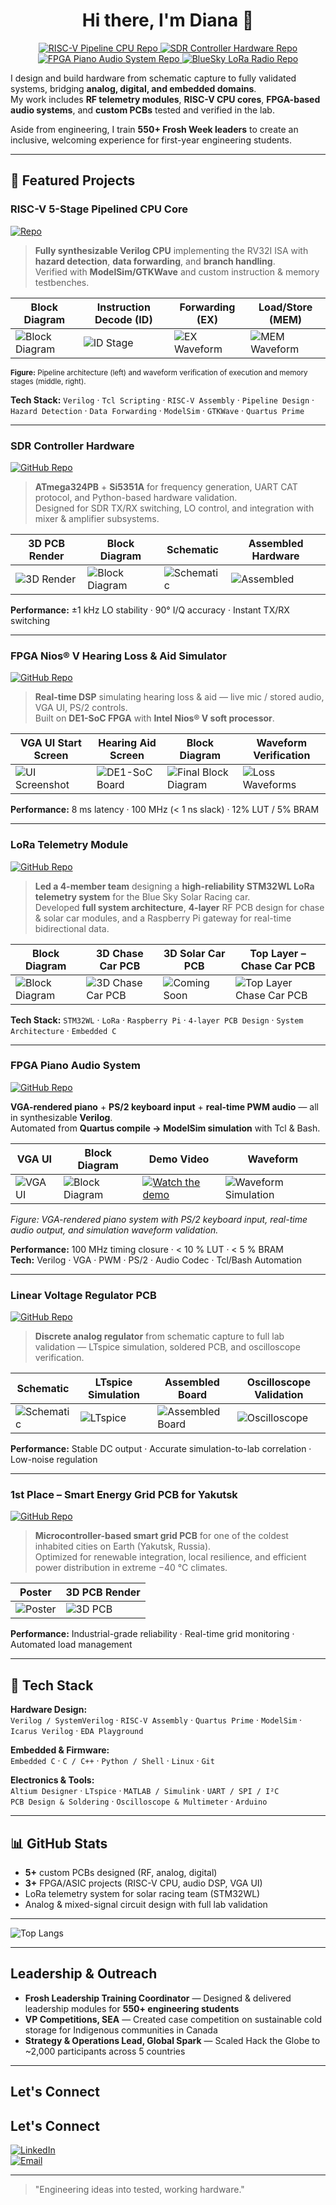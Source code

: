 # <h1 align="center">Hi there, I'm Diana 👋</h1>

<p align="center">
  <!-- CPU -->
  <a href="https://github.com/hyeonjijung1/riscv-pipeline-cpu">
    <img src="https://img.shields.io/badge/GitHub-riscv--pipeline--cpu-red?style=flat&logo=github" alt="RISC-V Pipeline CPU Repo">
  </a>
  <!-- SDR -->
  <a href="https://github.com/hyeonjijung1/controller-hardware-sdr">
    <img src="https://img.shields.io/badge/GitHub-controller--hardware--sdr-green?style=flat&logo=github" alt="SDR Controller Hardware Repo">
  </a>
  <!-- FPGA Piano -->
  <a href="https://github.com/hyeonjijung1/fpga-piano-audio-system">
    <img src="https://img.shields.io/badge/GitHub-fpga--piano--audio--system-yellow?style=flat&logo=github" alt="FPGA Piano Audio System Repo">
  </a>
  <!-- LoRa -->
  <a href="https://github.com/hyeonjijung1/BlueSky-LoRa-Radio">
    <img src="https://img.shields.io/badge/GitHub-LoRa--Radio--Module-blue?logo=github" alt="BlueSky LoRa Radio Repo">
  </a>
</p>

I design and build hardware from schematic capture to fully validated systems, bridging **analog, digital, and embedded domains**.  
My work includes **RF telemetry modules**, **RISC-V CPU cores**, **FPGA-based audio systems**, and **custom PCBs** tested and verified in the lab.  

Aside from engineering, I train **550+ Frosh Week leaders** to create an inclusive, welcoming experience for first-year engineering students.

---

## 📂 Featured Projects

### RISC-V 5-Stage Pipelined CPU Core  
[![Repo](https://img.shields.io/badge/GitHub-riscv--pipeline--cpu-red?style=flat&logo=github)](https://github.com/hyeonjijung1/riscv-pipeline-cpu)

> **Fully synthesizable Verilog CPU** implementing the RV32I ISA with **hazard detection**, **data forwarding**, and **branch handling**.  
> Verified with **ModelSim/GTKWave** and custom instruction & memory testbenches.

| **Block Diagram** | **Instruction Decode (ID)** | **Forwarding (EX)** | **Load/Store (MEM)** |
|---|---|---|---|
| ![Block Diagram](https://github.com/hyeonjijung1/riscv-pipeline-cpu/blob/main/docs/bd.png) |![ID Stage](https://github.com/hyeonjijung1/riscv-pipeline-cpu/blob/main/docs/id_stage.png) | ![EX Waveform](https://github.com/hyeonjijung1/riscv-pipeline-cpu/blob/main/docs/ex_stage.png) | ![MEM Waveform](https://github.com/hyeonjijung1/riscv-pipeline-cpu/blob/main/docs/mem_stage.png) |

<sub>**Figure:** Pipeline architecture (left) and waveform verification of execution and memory stages (middle, right).</sub>

**Tech Stack:** `Verilog` · `Tcl Scripting` · `RISC-V Assembly` · `Pipeline Design` · `Hazard Detection` · `Data Forwarding` · `ModelSim` · `GTKWave` · `Quartus Prime`

---

### **SDR Controller Hardware**  
[![GitHub Repo](https://img.shields.io/badge/Repo-controller--hardware--sdr-green?logo=github)](https://github.com/hyeonjijung1/controller-hardware-sdr)  

> **ATmega324PB** + **Si5351A** for frequency generation, UART CAT protocol, and Python-based hardware validation.  
> Designed for SDR TX/RX switching, LO control, and integration with mixer & amplifier subsystems.  

| 3D PCB Render | Block Diagram | Schematic | Assembled Hardware |
|---|---|---|---|
| ![3D Render](https://github.com/hyeonjijung1/controller-hardware-sdr/blob/main/images/3D%20PCB%20render.png) | ![Block Diagram](https://github.com/hyeonjijung1/controller-hardware-sdr/blob/main/images/block_diagram_sdr.png) | ![Schematic](https://github.com/hyeonjijung1/controller-hardware-sdr/blob/main/images/original_schematic.png) | ![Assembled](https://github.com/hyeonjijung1/controller-hardware-sdr/blob/main/images/assembled_pcb.png) |

**Performance:** ±1 kHz LO stability · 90° I/Q accuracy · Instant TX/RX switching


---

### **FPGA Nios® V Hearing Loss & Aid Simulator**  
[![GitHub Repo](https://img.shields.io/badge/Repo-fpga--niosv--hearing--simulator-181717?logo=github)](https://github.com/hyeonjijung1/fpga-niosv-hearing-simulator)  

> **Real-time DSP** simulating hearing loss & aid — live mic / stored audio, VGA UI, PS/2 controls.  
> Built on **DE1-SoC FPGA** with **Intel Nios® V soft processor**.  

| VGA UI Start Screen | Hearing Aid Screen | Block Diagram | Waveform Verification |
|---|---|---|---|
| ![UI Screenshot](https://github.com/hyeonjijung1/fpga-niosv-hearing-simulator/blob/main/images/UI-background.jpg) | ![DE1-SoC Board](https://github.com/hyeonjijung1/fpga-niosv-hearing-simulator/blob/main/images/aid-screen.png) | ![Final Block Diagram](https://github.com/hyeonjijung1/fpga-niosv-hearing-simulator/blob/main/images/final-bd.png) | ![Loss Waveforms](https://github.com/hyeonjijung1/fpga-niosv-hearing-simulator/blob/main/images/oscilloscope_latency_demo.png) |

**Performance:** 8 ms latency · 100 MHz (< 1 ns slack) · 12% LUT / 5% BRAM

---


### **LoRa Telemetry Module**  
[![GitHub Repo](https://img.shields.io/badge/GitHub-LoRa--Radio--Module-blue?logo=github)](https://github.com/hyeonjijung1/LoRa-Radio-Module)

> **Led a 4-member team** designing a **high-reliability STM32WL LoRa telemetry system** for the Blue Sky Solar Racing car.  
> Developed **full system architecture**, **4-layer** RF PCB design for chase & solar car modules, and a Raspberry Pi gateway for real-time bidirectional data.

| Block Diagram | 3D Chase Car PCB | 3D Solar Car PCB | Top Layer – Chase Car PCB |
|---|---|---|---|
| ![Block Diagram](https://github.com/hyeonjijung1/LoRa-Radio-Module/blob/main/docs/block-diagram-LoRa.png) | ![3D Chase Car PCB](https://github.com/hyeonjijung1/LoRa-Radio-Module/blob/main/docs/3d-LoRa-chase-car.png) | ![Coming Soon](https://via.placeholder.com/300x200?text=Coming+Soon) | ![Top Layer Chase Car PCB](https://github.com/hyeonjijung1/LoRa-Radio-Module/blob/main/docs/TOP-plane.png) |

**Tech Stack:** `STM32WL` · `LoRa` · `Raspberry Pi` · `4-layer PCB Design` · `System Architecture` · `Embedded C`

---

### **FPGA Piano Audio System**  
[![GitHub Repo](https://img.shields.io/badge/Repo-fpga--piano--audio--system-yellow?logo=github)](https://github.com/hyeonjijung1/fpga-piano-audio-system)  

**VGA-rendered piano** + **PS/2 keyboard input** + **real-time PWM audio** — all in synthesizable **Verilog**.  
Automated from **Quartus compile → ModelSim simulation** with Tcl & Bash.  

| VGA UI | Block Diagram | Demo Video | Waveform |
|---|---|---|---|
| ![VGA UI](https://github.com/hyeonjijung1/fpga-piano-audio-system/blob/main/docs/demo_photo.png) | ![Block Diagram](https://github.com/hyeonjijung1/fpga-piano-audio-system/blob/main/docs/block_diagram_piano.png) | [![Watch the demo](https://img.shields.io/badge/🎥%20Watch%20Demo-red?style=for-the-badge)](https://drive.google.com/file/d/1-k1kQWv2bcY4y-GO6ZJZvzP8-Z2Uc33Q/view?resourcekey) | ![Waveform Simulation](https://github.com/hyeonjijung1/fpga-piano-audio-system/blob/main/docs/waveform_epwave.png) |

*Figure: VGA-rendered piano system with PS/2 keyboard input, real-time audio output, and simulation waveform validation.*

**Performance:** 100 MHz timing closure · < 10 % LUT · < 5 % BRAM  
**Tech:** Verilog · VGA · PWM · PS/2 · Audio Codec · Tcl/Bash Automation


---

### **Linear Voltage Regulator PCB**  
[![GitHub Repo](https://img.shields.io/badge/Repo-linear--voltage--regulator--pcb-181717?logo=github)](https://github.com/hyeonjijung1/linear-voltage-regulator-pcb)  

> **Discrete analog regulator** from schematic capture to full lab validation — LTspice simulation, soldered PCB, and oscilloscope verification.  

| Schematic | LTspice Simulation | Assembled Board | Oscilloscope Validation |
|-----------|--------------------|-----------------|-------------------------|
| ![Schematic](https://github.com/hyeonjijung1/linear-voltage-regulator-pcb/blob/main/images/schematic.png) | ![LTspice](https://github.com/hyeonjijung1/linear-voltage-regulator-pcb/blob/main/images/figure-5.png) | ![Assembled Board](https://github.com/hyeonjijung1/linear-voltage-regulator-pcb/blob/main/images/pcb-final.jpg) | ![Oscilloscope](https://github.com/hyeonjijung1/linear-voltage-regulator-pcb/blob/main/images/osc-1.png) |

**Performance:** Stable DC output · Accurate simulation-to-lab correlation · Low-noise regulation

---

### **1st Place – Smart Energy Grid PCB for Yakutsk**  
[![GitHub Repo](https://img.shields.io/badge/Repo-sea--smart--grid--yakutsk--pcb-181717?logo=github)](https://github.com/hyeonjijung1/sea-smart-grid-yakutsk-pcb)  

> **Microcontroller-based smart grid PCB** for one of the coldest inhabited cities on Earth (Yakutsk, Russia).  
> Optimized for renewable integration, local resilience, and efficient power distribution in extreme −40 °C climates.  

| Poster |3D PCB Render |
|---|---|
| ![Poster](https://github.com/hyeonjijung1/sea-smart-grid-yakutsk-pcb/blob/main/docs/poster.png) | ![3D PCB](https://github.com/hyeonjijung1/sea-smart-grid-yakutsk-pcb/blob/main/images/header-3d.png) |

**Performance:** Industrial-grade reliability · Real-time grid monitoring · Automated load management

---

## 🔧 Tech Stack

**Hardware Design:**  
`Verilog / SystemVerilog` · `RISC-V Assembly` · `Quartus Prime` · `ModelSim` · `Icarus Verilog` · `EDA Playground`  

**Embedded & Firmware:**  
`Embedded C` · `C / C++` · `Python / Shell` · `Linux` · `Git`  

**Electronics & Tools:**  
`Altium Designer` · `LTspice` · `MATLAB / Simulink` · `UART / SPI / I²C`  
`PCB Design & Soldering` · `Oscilloscope & Multimeter` · `Arduino`

---

## 📊 GitHub Stats

<!-- Skills & Activity Summary -->
- **5+** custom PCBs designed (RF, analog, digital)
- **3+** FPGA/ASIC projects (RISC-V CPU, audio DSP, VGA UI)
- LoRa telemetry system for solar racing team (STM32WL)
- Analog & mixed-signal circuit design with full lab validation

---

<!-- Most Used Languages -->
![Top Langs](https://github-readme-stats.vercel.app/api/top-langs/?username=hyeonjijung1&layout=compact&theme=radical)


---

## Leadership & Outreach

- **Frosh Leadership Training Coordinator** — Designed & delivered leadership modules for **550+ engineering students**  
- **VP Competitions, SEA** — Created case competition on sustainable cold storage for Indigenous communities in Canada  
- **Strategy & Operations Lead, Global Spark** — Scaled Hack the Globe to ~2,000 participants across 5 countries

---

## Let's Connect

## Let's Connect
[![LinkedIn](https://img.shields.io/badge/LinkedIn-Hyeonji%20Jung-blue?logo=linkedin)](https://www.linkedin.com/in/dianajung-uoft/)  
[![Email](https://img.shields.io/badge/Email-dianajunguoftece%40gmail.com-red?logo=gmail)](mailto:dianajunguoftece@gmail.com)




---

>"Engineering ideas into tested, working hardware."


